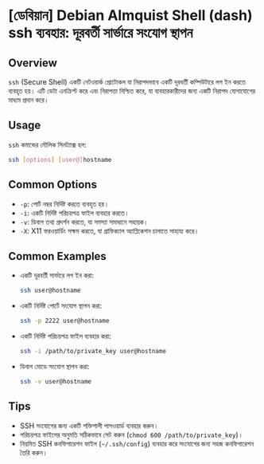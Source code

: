 # [ডেবিয়ান] Debian Almquist Shell (dash) ssh ব্যবহার: দূরবর্তী সার্ভারে সংযোগ স্থাপন

## Overview
`ssh` (Secure Shell) একটি নেটওয়ার্ক প্রোটোকল যা নিরাপদভাবে একটি দূরবর্তী কম্পিউটারে লগ ইন করতে ব্যবহৃত হয়। এটি ডেটা এনক্রিপ্ট করে এবং নিরাপত্তা নিশ্চিত করে, যা ব্যবহারকারীদের জন্য একটি নিরাপদ যোগাযোগের মাধ্যম প্রদান করে।

## Usage
`ssh` কমান্ডের মৌলিক সিনট্যাক্স হল:

```bash
ssh [options] [user@]hostname
```

## Common Options
- `-p`: পোর্ট নম্বর নির্দিষ্ট করতে ব্যবহৃত হয়।
- `-i`: একটি নির্দিষ্ট পরিচয়পত্র ফাইল ব্যবহার করতে।
- `-v`: ডিবাগ তথ্য প্রদর্শন করতে, যা সমস্যা সমাধানে সহায়ক।
- `-X`: X11 ফরওয়ার্ডিং সক্ষম করতে, যা গ্রাফিক্যাল অ্যাপ্লিকেশন চালাতে সাহায্য করে।

## Common Examples
- একটি দূরবর্তী সার্ভারে লগ ইন করা:
  ```bash
  ssh user@hostname
  ```

- একটি নির্দিষ্ট পোর্টে সংযোগ স্থাপন করা:
  ```bash
  ssh -p 2222 user@hostname
  ```

- একটি নির্দিষ্ট পরিচয়পত্র ফাইল ব্যবহার করা:
  ```bash
  ssh -i /path/to/private_key user@hostname
  ```

- ডিবাগ মোডে সংযোগ স্থাপন করা:
  ```bash
  ssh -v user@hostname
  ```

## Tips
- SSH সংযোগের জন্য একটি শক্তিশালী পাসওয়ার্ড ব্যবহার করুন।
- পরিচয়পত্র ফাইলের অনুমতি সঠিকভাবে সেট করুন (`chmod 600 /path/to/private_key`)।
- নিয়মিত SSH কনফিগারেশন ফাইল (`~/.ssh/config`) ব্যবহার করে সংযোগের জন্য সহজ কনফিগারেশন তৈরি করুন।